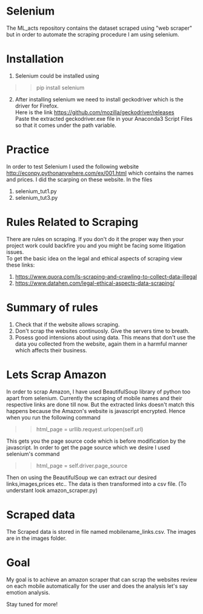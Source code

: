 # Selenium
The ML_acts repository contains the dataset scraped using "web scraper" but in order to automate the scraping procedure I am using selenium.

# Installation
1. Selenium could be installed using<br>
  >> pip install selenium<br>
2. After installing selenium we need to install geckodriver which is the driver for Firefox.<br>
    Here is the link https://github.com/mozilla/geckodriver/releases<br>
    Paste the extracted geckodriver.exe file in your Anaconda3 Script Files so that it comes under the
    path variable.<br>

# Practice
In order to test Selenium I used the following website http://econpy.pythonanywhere.com/ex/001.html which contains the names and prices.
I did the scarping on these website. In the files<br>
1. selenium_tut1.py<br>
2. selenium_tut3.py<br>

# Rules Related to Scraping 
There are rules on scraping. If you don't do it the proper way then your project work could backfire you and you might be facing some litigation issues.<br>
To get the basic idea on the legal and ethical aspects of scraping view these links:<br>
1. https://www.quora.com/Is-scraping-and-crawling-to-collect-data-illegal
2. https://www.datahen.com/legal-ethical-aspects-data-scraping/

# Summary of rules
1. Check that if the website allows scraping.
2. Don't scrap the websites continuosly. Give the servers time to breath.
3. Posess good intensions about using data. This means that don't use the data you collected from the website, again them in a harmful        manner which affects their business.

# Lets Scrap Amazon
In order to scrap Amazon, I have used BeautifulSoup library of python too apart from selenium. Currently the scraping of mobile names and their respective links are done till now. But the extracted links doesn't match this happens because the Amazon's website is javascript encrypted. Hence when you run the following command<br>
  >> html_page = urllib.request.urlopen(self.url)<br>
  
This gets you the page source code which is before modification by the javascript. In order to get the page source which we desire I used selenium's command<br>

  >> html_page = self.driver.page_source<br>
  
Then on using the BeautifulSoup we can extract our desired links,images,prices etc.. The data is then transformed into a csv file.
(To understant look amazon_scraper.py)

# Scraped data
The Scraped data is stored in file named mobilename_links.csv. The images are in the images folder.

# Goal
My goal is to achieve an amazon scraper that can scrap the websites review on each mobile automatically for the user and does the analysis let's say emotion analysis.<br>

Stay tuned for more!

